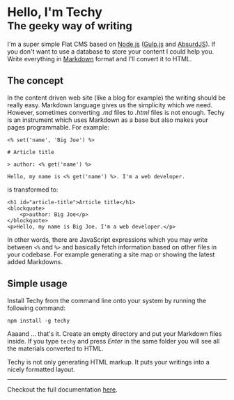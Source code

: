 # Hello, I'm Techy<br /><small>The geeky way of writing</small>

I'm a super simple Flat CMS based on [Node.js](http://nodejs.org) ([Gulp.js](http://gulpjs.com/) and [AbsurdJS](http://absurdjs.com/)). If you don't want to use a database to store your content I could help you. Write everything in [Markdown](https://daringfireball.net/projects/markdown/) format and I'll convert it to HTML.

## The concept

In the content driven web site (like a blog for example) the writing should be really easy. Markdown language gives us the simplicity which we need. However, sometimes converting *.md* files to *.html* files is not enough. Techy is an instrument which uses Markdown as a base but also makes your pages programmable. For example:

	<% set('name', 'Big Joe') %>

	# Article title

	> author: <% get('name') %>

	Hello, my name is <% get('name') %>. I'm a web developer.

is transformed to:

	<h1 id="article-title">Article title</h1>
	<blockquote>
	    <p>author: Big Joe</p>
	</blockquote>
	<p>Hello, my name is Big Joe. I'm a web developer.</p>

In other words, there are JavaScript expressions which you may write between `<%` and `%>` and basically fetch information based on other files in your codebase. For example generating a site map or showing the latest added Markdowns.

## Simple usage

Install Techy from the command line onto your system by running the following command:

	npm install -g techy

Aaaand ... that's it. Create an empty directory and put your Markdown files inside. If you type `techy` and press *Enter* in the same folder you will see all the materials converted to HTML.

Techy is not only generating HTML markup. It puts your writings into a nicely formatted layout.

---

Checkout the full documentation [here](http://krasimir.github.io/techy/docs).
